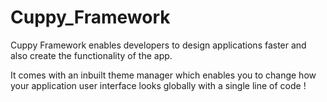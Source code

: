# Cuppy_Framework

Cuppy Framework enables developers to design applications faster and also create the functionality of the app.

It comes with an inbuilt theme manager which enables you to change how your application user interface looks
globally with a single line of code !
 
